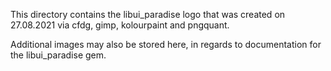 This directory contains the libui_paradise logo that was created on 
27.08.2021 via cfdg, gimp, kolourpaint and pngquant.

Additional images may also be stored here, in regards to documentation
for the libui_paradise gem.
